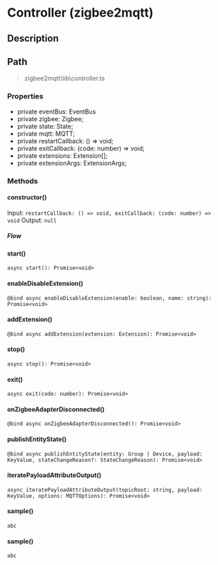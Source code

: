 # Controller (zigbee2mqtt)

## Description

## Path
> zigbee2mqtt\lib\controller.ts

### Properties
- private eventBus: EventBus
- private zigbee: Zigbee;
- private state: State;
- private mqtt: MQTT;
- private restartCallback: () => void;
- private exitCallback: (code: number) => void;
- private extensions: Extension[];
- private extensionArgs: ExtensionArgs;


### Methods

#### constructor()
Input: `restartCallback: () => void, exitCallback: (code: number) => void`
Output: `null`

##### Flow


#### start()
```async start(): Promise<void>```

#### enableDisableExtension()
```@bind async enableDisableExtension(enable: boolean, name: string): Promise<void>```

#### addExtension()
```@bind async addExtension(extension: Extension): Promise<void>```

#### stop()
```async stop(): Promise<void>```

#### exit()
```async exit(code: number): Promise<void>```

#### onZigbeeAdapterDisconnected()
```@bind async onZigbeeAdapterDisconnected(): Promise<void>```

#### publishEntityState()
```@bind async publishEntityState(entity: Group | Device, payload: KeyValue, stateChangeReason?: StateChangeReason): Promise<void>```

#### iteratePayloadAttributeOutput()
```async iteratePayloadAttributeOutput(topicRoot: string, payload: KeyValue, options: MQTTOptions): Promise<void>```

#### sample()
```abc```





#### sample()
```abc```




